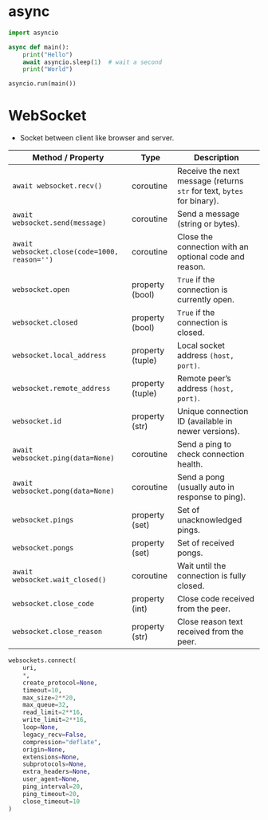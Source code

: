 
# async
```python
import asyncio

async def main():
    print("Hello")
    await asyncio.sleep(1)  # wait a second
    print("World")

asyncio.run(main())

```

# WebSocket

* Socket between client like browser and server.

| Method / Property                             | Type             | Description                                                            |
| --------------------------------------------- | ---------------- | ---------------------------------------------------------------------- |
| `await websocket.recv()`                      | coroutine        | Receive the next message (returns `str` for text, `bytes` for binary). |
| `await websocket.send(message)`               | coroutine        | Send a message (string or bytes).                                      |
| `await websocket.close(code=1000, reason='')` | coroutine        | Close the connection with an optional code and reason.                 |
| `websocket.open`                              | property (bool)  | `True` if the connection is currently open.                            |
| `websocket.closed`                            | property (bool)  | `True` if the connection is closed.                                    |
| `websocket.local_address`                     | property (tuple) | Local socket address `(host, port)`.                                   |
| `websocket.remote_address`                    | property (tuple) | Remote peer’s address `(host, port)`.                                  |
| `websocket.id`                                | property (str)   | Unique connection ID (available in newer versions).                    |
| `await websocket.ping(data=None)`             | coroutine        | Send a ping to check connection health.                                |
| `await websocket.pong(data=None)`             | coroutine        | Send a pong (usually auto in response to ping).                        |
| `websocket.pings`                             | property (set)   | Set of unacknowledged pings.                                           |
| `websocket.pongs`                             | property (set)   | Set of received pongs.                                                 |
| `await websocket.wait_closed()`               | coroutine        | Wait until the connection is fully closed.                             |
| `websocket.close_code`                        | property (int)   | Close code received from the peer.                                     |
| `websocket.close_reason`                      | property (str)   | Close reason text received from the peer.                              |

```python
websockets.connect(
    uri,
    *,
    create_protocol=None,
    timeout=10,
    max_size=2**20,
    max_queue=32,
    read_limit=2**16,
    write_limit=2**16,
    loop=None,
    legacy_recv=False,
    compression="deflate",
    origin=None,
    extensions=None,
    subprotocols=None,
    extra_headers=None,
    user_agent=None,
    ping_interval=20,
    ping_timeout=20,
    close_timeout=10
)
```
